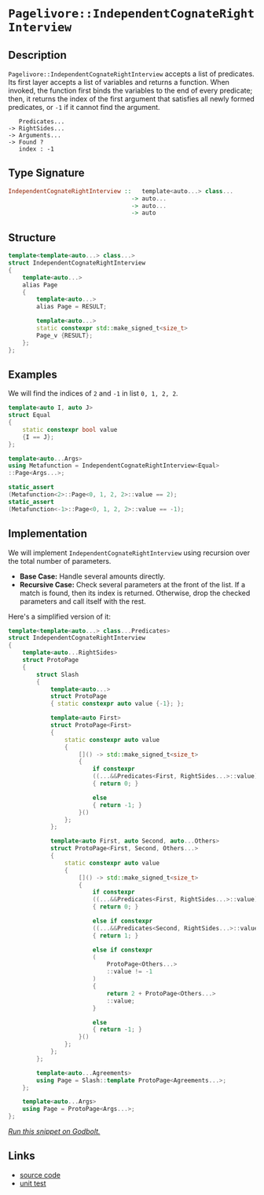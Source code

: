 <!-- Copyright 2024 Feng Mofan
SPDX-License-Identifier: Apache-2.0 -->

# `Pagelivore::IndependentCognateRightInterview`

## Description

`Pagelivore::IndependentCognateRightInterview` accepts a list of predicates.
Its first layer accepts a list of variables and returns a function.
When invoked, the function first binds the variables to the end of every predicate;
then, it returns the index of the first argument that satisfies all newly formed predicates, or `-1` if it cannot find the argument.

<pre><code>   Predicates...
-> RightSides...
-> Arguments...
-> Found ?
   index : -1</code></pre>

## Type Signature

```Haskell
IndependentCognateRightInterview ::   template<auto...> class...
                                   -> auto...
                                   -> auto...
                                   -> auto
```

## Structure

```C++
template<template<auto...> class...>
struct IndependentCognateRightInterview
{
    template<auto...>
    alias Page
    {
        template<auto...>
        alias Page = RESULT;

        template<auto...>
        static constexpr std::make_signed_t<size_t>
        Page_v {RESULT};
    };  
};
```

## Examples

We will find the indices of `2` and `-1` in list `0, 1, 2, 2`.

```C++
template<auto I, auto J>
struct Equal
{
    static constexpr bool value
    {I == J};
};

template<auto...Args>
using Metafunction = IndependentCognateRightInterview<Equal>
::Page<Args...>;

static_assert
(Metafunction<2>::Page<0, 1, 2, 2>::value == 2);
static_assert
(Metafunction<-1>::Page<0, 1, 2, 2>::value == -1);
```

## Implementation

We will implement `IndependentCognateRightInterview` using recursion over the total number of parameters.

- **Base Case:** Handle several amounts directly.
- **Recursive Case:** Check several parameters at the front of the list.
If a match is found, then its index is returned.
Otherwise, drop the checked parameters and call itself with the rest.

Here's a simplified version of it:

```C++
template<template<auto...> class...Predicates>
struct IndependentCognateRightInterview
{
    template<auto...RightSides>
    struct ProtoPage
    {
        struct Slash
        {
            template<auto...>
            struct ProtoPage
            { static constexpr auto value {-1}; };

            template<auto First>
            struct ProtoPage<First>
            {   
                static constexpr auto value 
                {
                    []() -> std::make_signed_t<size_t>
                    {
                        if constexpr 
                        ((...&&Predicates<First, RightSides...>::value))
                        { return 0; }

                        else
                        { return -1; }
                    }()
                };
            };

            template<auto First, auto Second, auto...Others>
            struct ProtoPage<First, Second, Others...>
            {   
                static constexpr auto value 
                {
                    []() -> std::make_signed_t<size_t>
                    {
                        if constexpr 
                        ((...&&Predicates<First, RightSides...>::value))
                        { return 0; }

                        else if constexpr 
                        ((...&&Predicates<Second, RightSides...>::value))
                        { return 1; }

                        else if constexpr
                        (
                            ProtoPage<Others...>
                            ::value != -1
                        )
                        { 
                            return 2 + ProtoPage<Others...>
                            ::value; 
                        }

                        else
                        { return -1; }
                    }()
                };
            };
        };

        template<auto...Agreements>
        using Page = Slash::template ProtoPage<Agreements...>;
    };

    template<auto...Args>
    using Page = ProtoPage<Args...>;
};
```

[*Run this snippet on Godbolt.*](https://godbolt.org/#z:OYLghAFBqd5QCxAYwPYBMCmBRdBLAF1QCcAaPECAMzwBtMA7AQwFtMQByARg9KtQYEAysib0QXACx8BBAKoBnTAAUAHpwAMvAFYTStJg1DIApACYAQuYukl9ZATwDKjdAGFUtAK4sGIAKxcpK4AMngMmAByPgBGmMQgAJwAzKQADqgKhE4MHt6%2BAUEZWY4CYRHRLHEJKbaY9qUMQgRMxAR5Pn6BdQ05za0E5VGx8UmpCi1tHQXdEwNDldVjAJS2qF7EyOwc5snhyN5YANQmyW4EAJ5pmAD6BMRMhAqn2CYaAIK7%2B4eYJ2fIE3QWCoLzenw%2BBEwLDSBkhp3OUJhTDhZyYXiIADosS8jgcmAoFFiMcpiJh8KJIc9kq8PhNiF4HEcAJIMLDXVmMdqoYDMSEAJTwwAQBBZkOIADc8JgAO5gkwAdisHyOKqOkOhsMw8LRmKxAqFwjwWCpNPeqqOdIZBCOJNQRGUTGAWuVqoVSrN5tVlsZQgMCgQYM9rsVgaDnvVSJRbh1qCJoJdYa99ytNuIdtQDqdocTKrdFpajmQuIEE0wqjSxCOMaO4rEXl%2BboAtFwFQARU4WE7y9vJd3ZnMRzXa9GoI4AMTwxAm8Y9Ofz9MZtvtjq1ZwnU4IM7nucVroT25Vc0LxYYpfLlerte8Df3B7d/YP5pM/is/lbEGWR0bOMBIBALCYABrW4sh5Mk7nhLIAC9bk3akH0fHd3UQuc8CoE8zwrE5bxQ80oDjMwADZzEIkkyTwClMCpNx1wmUgjn1YUhCNKi42pP8r3rZZlgQ3CkKOUkCA2Bgjg0Dsu3bD5eL4%2BolGk3C80E4SvxbXsJPk7c2w/DSgzbDsdPU3s5RwoNB2RVdoxHcdJzoqsrKETA0FZeiYyJAB5AgEHiE0DO9a0lwzFd4Vogh6Icpz0HojyvKnNjTTvXdcxMnMjwojDIXPOyiBrOsb1nR972Su8X2fd9P2/al83QP8AOAm5QIidAILOaDYK3PikIMg80PSsssK67d8OxIiSLI8lzOokL6MYw1jTijjcu4ga50UzAhOIESxLUvSpKKlDZN%2BHqnMwytlpzIaMRI0bSXGyl4XCgRIoYwUmJYwlsXYkBOMwJa9sQ1b1pE1TOx28F8o6lUDqOI6SwyiszsTCAEe3ALMws6LvLi5G5wW68jjAMBTlbFTsc9Hi/oK3dScTJSNqOMwTksVN0zR%2BEMdij74ohxNcfrcTqeDSSwe580DoF/jaZE5t%2Be7UmtPJ8HNNloyKb0lXFZ3Hs%2B2Ssyo1crF3mAUkoU5Hzkq8LIjBtFc/mJ318SQEBdd%2BVGgrOQ3jbYQR3su%2BD1afZXtfy53h11DF3mIYAzfyi3wmAa2nVt5nlyzd3I590F1bVoOAHoACoC8Lovi5zsF88Lo4ABUqIIBQjiL0uPnL4uW4Lxuwa%2BBgDi8Y54ScrY0lrmcwRD1ErKZFyrIAKRnPyjmwABHLwxDlEN91SotjrhysYlQTwcuvfs3SZW2iaOGfA9XrXjPeUfLLDiOo5nWOrYAWTWpgqC8LvGiTlk2VcJyDwPJzIzVFPESUMp4SL2XrQGcf5WZpyjljLOtICwURuPiJQbQwQQHfi0L%2BP8cjwjMC8BBbs3AaHokEem9FSGfW%2BqfZIxMzA8XVhvTBBJ4ibg%2BHgj%2BhCHDELONLT6iDKHULoXQshX1cpMOJs2NhFgOCrFoJwfwvA/AcC0KQVAnA3DWGsBadYmwGxmGSDwUgBBNDKNWIBAIkgMQaEkFweUyQND%2BA0ERQiZgAAcPj9CcEkLwFgEgNBUM0do3RHBeAKBAFQqxWjlGkDgLAGAiAQDrAIGkdE5BKBoGhHQeIkRWDbFUD4wijZCKSCOMAZARYpAYjMLwciRBiBGj0PwQQIgxDsCkDIQQigVDqESaQXQQRpQPDSJwHgKi1EaOsTozgbl0TZOtKgdCZSKlVJqXUo4DSGYQA8AU%2Bgp0zFcGWLwBJWhVgQCQPktIhSyAUAgPcx5IBgBSDMHwOgYpYkQBiAsmI4RWgXGmbwIFzBiAXDcjEbQjkEkWPyV7AgbkGC0FBSMrAMQvDAGjLQWgsTuC8CwABIw4hMWTnhXgcUVEFllkcuibYFjwiQlUSM2geAYgPChR4LACz7h4BCUS0gNLiC7yUK2KEhhgAcqMNY1YVADBRwAGpSmlG5dkYL%2BnCFEOIPpnT5BKDUAssZ%2BhpUoAMZYfQnLYmQFWKgQeORCWNkBETUwlhrBmEiaKtpxp4CrDsFS5wEBXDTD8EEUI4RhhVFGEUTI2QBBhr0MUBNDAFgjASEEQNgiBD9CmJ4Toehs2NDzYMKNixY22EmFyfI4aq3zHLRmiQAbjFbGbQEjg6jSARN4FEo4mzKnVNqfUhxBzcCEBIIzcxFzLHytWF5JgWAEgflIHYyQyQMQpHlJIJxZhJCETCf4QiiQO1BNICE8xGJCJcEIj4xIPib3%2BGcf4FIhFu0LKiTEuJs7Ek3LSbcjJKycnPNeSc4pbBOCtBYOKeUjYmC4gMFbLgiQMRcEcc0/ArT2lBANd0vV0gDWDONSM3QXyJlMCmUS2Znb5kjKicsrJ6IjjrKrMQaDsH4N4iQyhtDGgjiHNQMc%2BIU7WGXPlcku5gmHknNyS8qTbyoMwcbFxj5iQuBUJoLQX5lAAUjIhSCrV%2BmoUwrhQ4LVSLOSovRQsrFOK8UEq1SS6V5LtH4FJIImlhLtH0uQIyrVLL6gLI5VykFvLtjaIFUKixorxWYElaSmVcdxOKsdAoVVMoNWMC1bh3VvSCOyCI8M7RpGzVyvdVYK1wXbUrodY0Z1rrmHlc9d6%2BIvraV2p6EGvwIbWRJojaydNMbM3pHjY0PrI2Sg5EG0sLN9QuulvG8Wvo1bpuVrmPm2tRaVuNqG%2B2hQrbenUa7T2xZHBWPsbgwh6VeyeOOP4%2BO1pU7zlid/fOzAi7RgrrZWei9KGnHyhffKVxkg91VKCCdz9thv1XKSSk9JmTVmydA0UkpkG2PbJYAocURZxTIYxJqCYGGJ2%2Bo6bIPDeXtWFZNSAVI5HKMzI7cdj9SygNrPQlBjHWOcd44J9aATQnTnJGSDOmHNzJMC6R/Jk5X1kBpDSDcXHiQbi88wejgjPzvI6cBcCqFhmdfQthfC8zgnkVWYxa5zA2LcViAc8KpzZLwvEspR52lIyfN%2BeFQFtl2jgvcouGF/lbSou8Bi5kOLUqyVJd/XwJVaW1WZc0RYnLPSJD5YGUaorOgaeleMJamwVX/U6MdSWTgOdfxNcsF63tPq3qF6W8G0NBaCj9fQKt4bKaxtN7rR3qbO2ZudZzU0ati25uD9LW3rbAxFvbYqE285awNhtvn2ypndHODnc59jmsPOJp84e5O3Yz2f3XLex95d1GfsgDMChoX/gPHOLCUL%2BUt731r%2BiVD%2BJc7V0gEkP4Td/gfEiJEhJBEhXFkh5QuBUg2VkhaNIlOAXsT8O0mlX84D39RdVhRUshnBJAgA%3D%3D)

## Links

- [source code](../../../../conceptrodon/pagelivore/independent_cognate_right_interview.hpp)
- [unit test](../../../../tests/unit/metafunctions/pagelivore/independent_cognate_right_interview.test.hpp)
